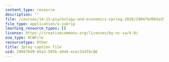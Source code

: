 ```yaml
---
content_type: resource
description: ''
file: /courses/14-13-psychology-and-economics-spring-2020/290476d9b5a3585ba944ecec31dfbc86_S-BaPQR1ZRU.vtt
file_type: application/x-subrip
learning_resource_types: []
license: https://creativecommons.org/licenses/by-nc-sa/4.0/
ocw_type: OCWFile
resourcetype: Other
title: 3play caption file
uid: 290476d9-b5a3-585b-a944-ecec31dfbc86
---
```

